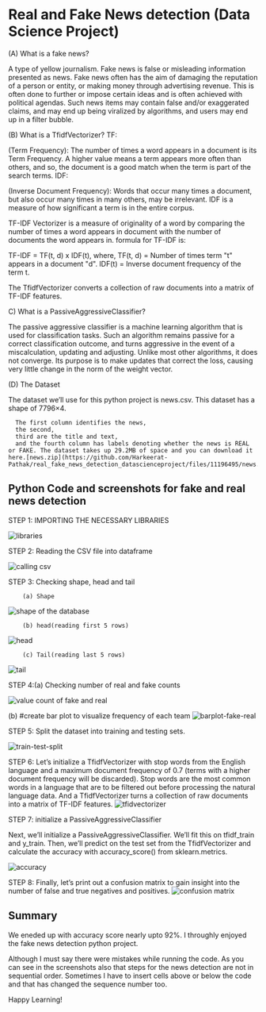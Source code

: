 # Real and Fake News detection (Data Science Project)

(A) What is a fake news?

A type of yellow journalism. Fake news is false or misleading information presented as news. Fake news often has the aim of damaging the reputation of a person or entity, or making money through advertising revenue. This is often done to further or impose certain ideas and is often achieved with political agendas. Such news items may contain false and/or exaggerated claims, and may end up being viralized by algorithms, and users may end up in a filter bubble.

(B) What is a TfidfVectorizer?
TF:

(Term Frequency): The number of times a word appears in a document is its Term Frequency. A higher value means a term appears more often than others, and so, the document is a good match when the term is part of the search terms.
IDF:

(Inverse Document Frequency): Words that occur many times a document, but also occur many times in many others, may be irrelevant. IDF is a measure of how significant a term is in the entire corpus.



TF-IDF Vectorizer is a measure of originality of a word by comparing the number of times a word appears in document with the number of documents the word appears in. formula for TF-IDF is:

TF-IDF = TF(t, d) x IDF(t), where, TF(t, d) = Number of times term "t" appears in a document "d". IDF(t) = Inverse document frequency of the term t.

The TfidfVectorizer converts a collection of raw documents into a matrix of TF-IDF features.

C) What is a PassiveAggressiveClassifier?

The passive aggressive classifier is a machine learning algorithm that is used for classification tasks.
Such an algorithm remains passive for a correct classification outcome, and turns aggressive in the event of a miscalculation, updating and adjusting. Unlike most other algorithms, it does not converge. Its purpose is to make updates that correct the loss, causing very little change in the norm of the weight vector.



(D)  The Dataset

The dataset we’ll use for this python project is news.csv. This dataset has a shape of 7796×4. 

      The first column identifies the news, 
      the second,
      third are the title and text, 
      and the fourth column has labels denoting whether the news is REAL or FAKE. The dataset takes up 29.2MB of space and you can download it here.[news.zip](https://github.com/Harkeerat-Pathak/real_fake_news_detection_datascienceproject/files/11196495/news.zip)


## Python Code and screenshots  for fake and real news detection 


STEP 1: IMPORTING THE NECESSARY LIBRARIES

![libraries](https://user-images.githubusercontent.com/69766918/231121759-38667a3b-03c3-4cff-b5e1-bcd984a29012.jpg)

STEP 2: Reading the CSV file into dataframe

![calling csv](https://user-images.githubusercontent.com/69766918/231126000-d434d270-3c43-4ae1-8302-e5994e0a25c9.jpg)


STEP 3: Checking shape, head and tail
        
        (a) Shape
![shape of the database](https://user-images.githubusercontent.com/69766918/231127272-ba1eaa51-0ea2-4c7e-b87e-e1ab57fa0d90.jpg)

        (b) head(reading first 5 rows)
![head](https://user-images.githubusercontent.com/69766918/231129708-6f8a6086-5f88-49fc-8cd5-41de8db2a1a6.jpg)

     
        (c) Tail(reading last 5 rows)
        
![tail](https://user-images.githubusercontent.com/69766918/231128628-d7940475-5202-4497-89aa-4f10eab8311e.jpg)


STEP 4:(a) Checking number of real and fake counts

![value count of fake and real](https://user-images.githubusercontent.com/69766918/231132227-014fd626-fb94-4f9d-916b-2ca7f528f6be.jpg)

(b) #create bar plot to visualize frequency of each team
![barplot-fake-real](https://user-images.githubusercontent.com/69766918/231139864-37fe3952-9508-4c65-93d5-d23ef1958043.jpg)


STEP 5: Split the dataset into training and testing sets.
        
![train-test-split](https://user-images.githubusercontent.com/69766918/231135623-51674497-921e-429f-862f-134057c51d62.jpg)

STEP 6: Let’s initialize a TfidfVectorizer with stop words from the English language and a maximum document frequency of 0.7 (terms with a higher document frequency will be discarded). Stop words are the most common words in a language that are to be filtered out before processing the natural language data. And a TfidfVectorizer turns a collection of raw documents into a matrix of TF-IDF features.
![tfidvectorizer](https://user-images.githubusercontent.com/69766918/231141525-30ea2123-ffaa-438f-8047-1f054be83da8.jpg)

STEP 7: initialize a PassiveAggressiveClassifier

Next, we’ll initialize a PassiveAggressiveClassifier. We’ll fit this on tfidf_train and y_train.
Then, we’ll predict on the test set from the TfidfVectorizer and calculate the accuracy with accuracy_score() from sklearn.metrics.

![accuracy](https://user-images.githubusercontent.com/69766918/231143310-3d79514b-cf71-46fb-b5d5-70a90f806df3.jpg)

STEP 8: Finally, let’s print out a confusion matrix to gain insight into the number of false and true negatives and positives.
![confusion matrix](https://user-images.githubusercontent.com/69766918/231143564-619d1216-7a45-4c82-ab29-63b2b3359f6a.jpg)

## Summary

We eneded up with accuracy score nearly upto 92%. I throughly enjoyed the fake news detection python project.

Although I must say there were mistakes while running the code. As you can see in the screenshots also that steps for the news detection are not in sequential order. Sometimes I have to insert cells above or below the code and that has changed the sequence number too.

Happy Learning!
